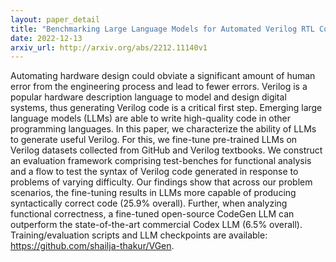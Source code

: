 ```yaml
---
layout: paper_detail
title: "Benchmarking Large Language Models for Automated Verilog RTL Code Generation"
date: 2022-12-13
arxiv_url: http://arxiv.org/abs/2212.11140v1
---
```


Automating hardware design could obviate a significant amount of human error from the engineering process and lead to fewer errors. Verilog is a popular hardware description language to model and design digital systems, thus generating Verilog code is a critical first step. Emerging large language models (LLMs) are able to write high-quality code in other programming languages. In this paper, we characterize the ability of LLMs to generate useful Verilog. For this, we fine-tune pre-trained LLMs on Verilog datasets collected from GitHub and Verilog textbooks. We construct an evaluation framework comprising test-benches for functional analysis and a flow to test the syntax of Verilog code generated in response to problems of varying difficulty. Our findings show that across our problem scenarios, the fine-tuning results in LLMs more capable of producing syntactically correct code (25.9% overall). Further, when analyzing functional correctness, a fine-tuned open-source CodeGen LLM can outperform the state-of-the-art commercial Codex LLM (6.5% overall). Training/evaluation scripts and LLM checkpoints are available: https://github.com/shailja-thakur/VGen.
